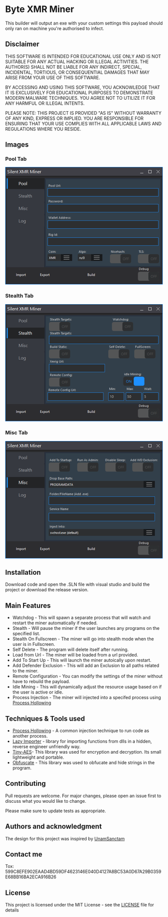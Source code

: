 # Byte XMR Miner

This builder will output an exe with your custom settings this payload should only ran on machine you're authorised to infect. 

## Disclaimer
THIS SOFTWARE IS INTENDED FOR EDUCATIONAL USE ONLY AND IS NOT SUITABLE FOR ANY ACTUAL HACKING OR ILLEGAL ACTIVITIES. THE AUTHOR(S) SHALL NOT BE LIABLE FOR ANY INDIRECT, SPECIAL, INCIDENTAL, TORTIOUS, OR CONSEQUENTIAL DAMAGES THAT MAY ARISE FROM YOUR USE OF THIS SOFTWARE.

BY ACCESSING AND USING THIS SOFTWARE, YOU ACKNOWLEDGE THAT IT IS EXCLUSIVELY FOR EDUCATIONAL PURPOSES TO DEMONSTRATE MODERN MALWARE TECHNIQUES. YOU AGREE NOT TO UTILIZE IT FOR ANY HARMFUL OR ILLEGAL INTENTS.

PLEASE NOTE: THIS PROJECT IS PROVIDED "AS IS" WITHOUT WARRANTY OF ANY KIND, EXPRESS OR IMPLIED. YOU ARE RESPONSIBLE FOR ENSURING THAT YOUR USE COMPLIES WITH ALL APPLICABLE LAWS AND REGULATIONS WHERE YOU RESIDE.

## Images

### Pool Tab
![Pool Tab](/Images/PoolTab.png?raw=true "PoolTabScreen")

### Stealth Tab
![Stealth Tab](/Images/StealthTab.png?raw=true "StealthTabScreen")

### Misc Tab
![Misc Tab](/Images/MiscTab.png?raw=true "MiscTabScreen")


## Installation

Download code and open the .SLN file with visual studio and build the project or download the release version.


## Main Features

- Watchdog - This will spawn a separate process that will watch and restart the miner automatically if needed.
- Stealth - Will pause the miner if the user launches any programs on the specified list.
- Stealth On Fullscreen - The miner will go into stealth mode when the user is in Fullscreen.
- Self Delete - The program will delete itself after running.
- Load from Url - The miner will be loaded from a url provided.
- Add To Start Up - This will launch the miner autoically upon restart.
- Add Defender Exclusion - This will add an Exclusion to all paths related to the miner.
- Remote Configuration - You can modify the settings of the miner without have to rebuild the payload.
- Idle Mining - This will dynamically adjust the resource usage based on if the user is active or idle.
- Process Injection - The miner will injected into a specifed process using [Process Hollowing](https://hshrzd.wordpress.com/2025/01/27/process-hollowing-on-windows-11-24h2/)
 
 ## Techniques & Tools used
 - [Process Hollowing](https://hshrzd.wordpress.com/2025/01/27/process-hollowing-on-windows-11-24h2/) -  A common injection technique to run code as another process.
 - [Lazy Importer](https://github.com/JustasMasiulis/lazy_importer) - library for importing functions from dlls in a hidden, reverse engineer unfriendly way.
 - [Tiny-AES](https://github.com/kokke/tiny-AES-c)- This library was used for encryption and decryption. Its small lightweight and portable.
 - [Obfuscate](https://github.com/adamyaxley/Obfuscate) - This library was used to obfucate and hide strings in the program.

## Contributing

Pull requests are welcome. For major changes, please open an issue first
to discuss what you would like to change.

Please make sure to update tests as appropriate.

## Authors and acknowledgment
The design for this project was inspired by [UnamSanctam](https://github.com/UnamSanctam)

## Contact me
Tox: 599C8EFE902EAAD4BD59DF4623146E040D4127A8BC53A0D67A29B0359E68BB16BA2ECA916B26

## License
This project is licensed under the MIT License - see the [LICENSE](/LICENSE) file for details
